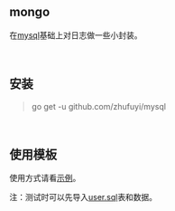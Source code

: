## mongo

在[mysql](https://github.com/jinzhu/gorm)基础上对日志做一些小封装。

<br>

## 安装

> go get -u github.com/zhufuyi/mysql

<br>

## 使用模板

使用方式请看[示例](./mysql_test.go)。

注：测试时可以先导入[user.sql](./user.sql)表和数据。

